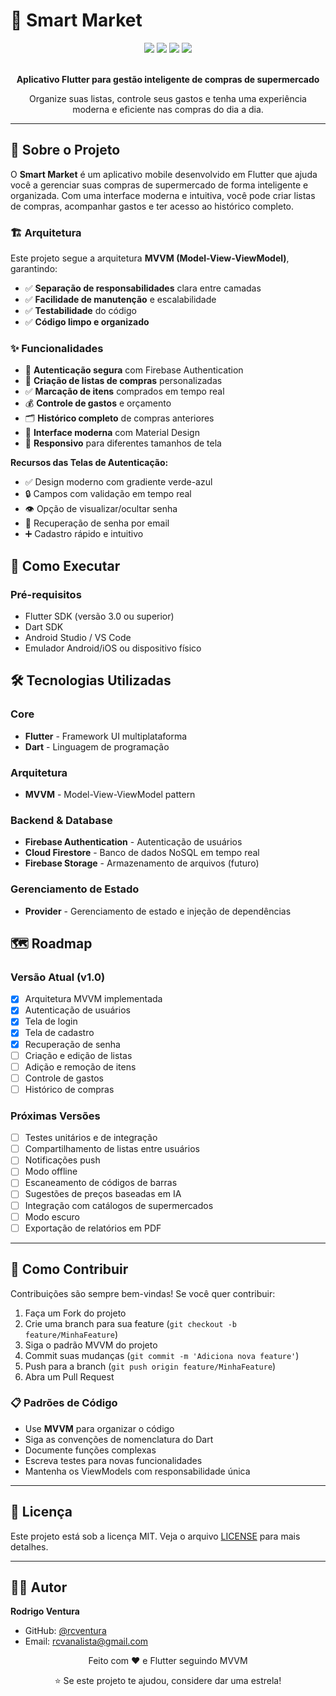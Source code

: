 # 🛒 Smart Market

<div align="center">
  <img src="https://img.shields.io/badge/Flutter-02569B?style=for-the-badge&logo=flutter&logoColor=white" />
  <img src="https://img.shields.io/badge/Firebase-FFCA28?style=for-the-badge&logo=firebase&logoColor=black" />
  <img src="https://img.shields.io/badge/Dart-0175C2?style=for-the-badge&logo=dart&logoColor=white" />
  <img src="https://img.shields.io/badge/Architecture-MVVM-blue?style=for-the-badge" />
</div>

<br />

<p align="center">
  <strong>Aplicativo Flutter para gestão inteligente de compras de supermercado</strong>
</p>

<p align="center">
  Organize suas listas, controle seus gastos e tenha uma experiência moderna e eficiente nas compras do dia a dia.
</p>

---

## 📱 Sobre o Projeto

O **Smart Market** é um aplicativo mobile desenvolvido em Flutter que ajuda você a gerenciar suas compras de supermercado de forma inteligente e organizada. Com uma interface moderna e intuitiva, você pode criar listas de compras, acompanhar gastos e ter acesso ao histórico completo.

### 🏗️ Arquitetura

Este projeto segue a arquitetura **MVVM (Model-View-ViewModel)**, garantindo:

- ✅ **Separação de responsabilidades** clara entre camadas
- ✅ **Facilidade de manutenção** e escalabilidade
- ✅ **Testabilidade** do código
- ✅ **Código limpo e organizado**

### ✨ Funcionalidades

- 🔐 **Autenticação segura** com Firebase Authentication
- 📝 **Criação de listas de compras** personalizadas
- ✅ **Marcação de itens** comprados em tempo real
- 💰 **Controle de gastos** e orçamento
- 🗂️ **Histórico completo** de compras anteriores
- 🎨 **Interface moderna** com Material Design
- 📱 **Responsivo** para diferentes tamanhos de tela

**Recursos das Telas de Autenticação:**
- ✅ Design moderno com gradiente verde-azul
- 🔒 Campos com validação em tempo real
- 👁️ Opção de visualizar/ocultar senha
- 🔗 Recuperação de senha por email
- ➕ Cadastro rápido e intuitivo

</div>

## 🚀 Como Executar

### Pré-requisitos

- Flutter SDK (versão 3.0 ou superior)
- Dart SDK
- Android Studio / VS Code
- Emulador Android/iOS ou dispositivo físico

## 🛠️ Tecnologias Utilizadas

### Core
- **Flutter** - Framework UI multiplataforma
- **Dart** - Linguagem de programação

### Arquitetura
- **MVVM** - Model-View-ViewModel pattern

### Backend & Database
- **Firebase Authentication** - Autenticação de usuários
- **Cloud Firestore** - Banco de dados NoSQL em tempo real
- **Firebase Storage** - Armazenamento de arquivos (futuro)

### Gerenciamento de Estado
- **Provider** - Gerenciamento de estado e injeção de dependências


## 🗺️ Roadmap

### Versão Atual (v1.0)
- [x] Arquitetura MVVM implementada
- [x] Autenticação de usuários
- [x] Tela de login
- [x] Tela de cadastro
- [x] Recuperação de senha
- [ ] Criação e edição de listas
- [ ] Adição e remoção de itens
- [ ] Controle de gastos
- [ ] Histórico de compras

### Próximas Versões
- [ ] Testes unitários e de integração
- [ ] Compartilhamento de listas entre usuários
- [ ] Notificações push
- [ ] Modo offline
- [ ] Escaneamento de códigos de barras
- [ ] Sugestões de preços baseadas em IA
- [ ] Integração com catálogos de supermercados
- [ ] Modo escuro
- [ ] Exportação de relatórios em PDF

---

## 🤝 Como Contribuir

Contribuições são sempre bem-vindas! Se você quer contribuir:

1. Faça um Fork do projeto
2. Crie uma branch para sua feature (`git checkout -b feature/MinhaFeature`)
3. Siga o padrão MVVM do projeto
4. Commit suas mudanças (`git commit -m 'Adiciona nova feature'`)
5. Push para a branch (`git push origin feature/MinhaFeature`)
6. Abra um Pull Request

### 📋 Padrões de Código

- Use **MVVM** para organizar o código
- Siga as convenções de nomenclatura do Dart
- Documente funções complexas
- Escreva testes para novas funcionalidades
- Mantenha os ViewModels com responsabilidade única

---

## 📝 Licença

Este projeto está sob a licença MIT. Veja o arquivo [LICENSE](LICENSE) para mais detalhes.

---

## 👨‍💻 Autor

**Rodrigo Ventura**

- GitHub: [@rcventura](https://github.com/rcventura)
- Email: [rcvanalista@gmail.com](mailto:rcvanalista@gmail.com)

<div align="center">
  <p>Feito com ❤️ e Flutter seguindo MVVM</p>
  <p>⭐ Se este projeto te ajudou, considere dar uma estrela!</p>
</div>